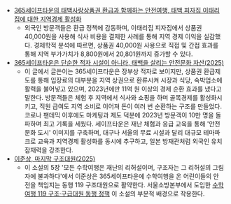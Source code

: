 * [365세이프타운의 태백사랑상품권 환급과 함께하는 안전여행, 태백 피자집 이태리집에 대한 지역경제 활성화](https://blog.naver.com/choikwangmo9/224033158927)
  - 외국인 방문객들은 환급 정책에 감동하며, 이태리집 피자집에서 상품권 40,000원을 사용해 식사 비용을 결제한 사례를 통해 지역 경제 이익을 실감했다. 경제학적 분석에 따르면, 상품권 40,000원 사용으로 직접 및 간접 효과를 통해 지역 부가가치가 8,800원에서 20,801원까지 증가할 수 있다.
* [365세이프타운은 단순한 적자 시설이 아니라, 태백을 살리는 안전문화 자산(2025)](https://firefighterphoto.imweb.me/?q=YToxOntzOjEyOiJrZXl3b3JkX3R5cGUiO3M6MzoiYWxsIjt9&bmode=view&idx=167418743&t=board)
  - 이 글에서 글쓴이는 365세이프타운은 장부상 적자로 보이지만, 상품권 환급제도를 통해 입장료의 대부분을 지역 상권으로 환류시켜 시장과 식당, 숙박업소에 활력을 불어넣고 있으며, 2023년에만 11억 원 이상의 경제 순환 효과를 냈다고 말한다. 방문객들은 체험 후 지역에서 식사와 쇼핑을 하며 골목경제를 활성화시키고, 직원 급여도 지역 소비로 이어져 돈이 여러 번 순환하는 구조를 만들었다. 코로나 팬데믹 이후에도 마케팅과 제도 덕분에 2023년 방문객이 10만 명을 돌파하며 최고 기록을 세웠다. 세이프타운은 재난 체험과 응급 교육을 통해 '안전문화 도시' 이미지를 구축하며, 대구나 서울의 무료 시설과 달리 대규모 테마파크로 교육과 지역경제 활성화를 동시에 추구하고, 일본 방재관처럼 외국인 유치 잠재력을 강조한다.
* [이준상, 마지막 구조대원(2025)](https://publish.obsidian.md/choikwangmo/GEBaR/2025/md/%EC%9D%B4%EC%A4%80%EC%83%81%2C+%EB%A7%88%EC%A7%80%EB%A7%89+%EA%B5%AC%EC%A1%B0%EB%8C%80%EC%9B%90(2025))
  - 이 소설의 5장 '모든 수학여행은 재난의 리허설이며, 구조자는 그 리허설의 그림자에 불과하다'에서 이준상은 365세이프타운에 수학여행을 온 어린이들의 안전을 책임지는 동행 119 구조대원으로 활약한다. 서울소방본부에서 도입한 [수학여행 119 구조·구급대원 동행 정책](https://w.wiki/FZAU) 이 소설의 부분적 배경으로 작용한다.
